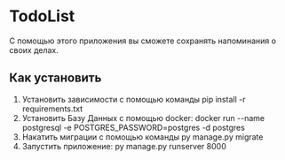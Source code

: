 #       TodoList

С помощью этого приложения вы сможете сохранять напоминания о своих делах.

##    Как установить

1. Установить зависимости с помощью команды
pip install -r requirements.txt
2. Установить Базу Данных с помощью docker: docker run --name postgresql -e POSTGRES_PASSWORD=postgres -d postgres
3. Накатить миграции с помощью команды py manage.py migrate
4. Запустить приложение: py manage.py runserver 8000